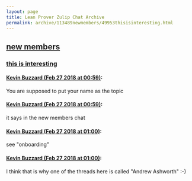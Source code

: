 ```yaml
---
layout: page
title: Lean Prover Zulip Chat Archive 
permalink: archive/113489newmembers/49953thisisinteresting.html
---
```


## [new members](index.html)
### [this is interesting](49953thisisinteresting.html)

#### [Kevin Buzzard (Feb 27 2018 at 00:59)](https://leanprover.zulipchat.com/#narrow/stream/113489-new%20members/topic/this%20is%20interesting/near/123019162):
You are supposed to put your name as the topic

#### [Kevin Buzzard (Feb 27 2018 at 00:59)](https://leanprover.zulipchat.com/#narrow/stream/113489-new%20members/topic/this%20is%20interesting/near/123019164):
it says in the new members chat

#### [Kevin Buzzard (Feb 27 2018 at 01:00)](https://leanprover.zulipchat.com/#narrow/stream/113489-new%20members/topic/this%20is%20interesting/near/123019215):
see "onboarding"

#### [Kevin Buzzard (Feb 27 2018 at 01:00)](https://leanprover.zulipchat.com/#narrow/stream/113489-new%20members/topic/this%20is%20interesting/near/123019218):
I think that is why one of the threads here is called "Andrew Ashworth" :-)

